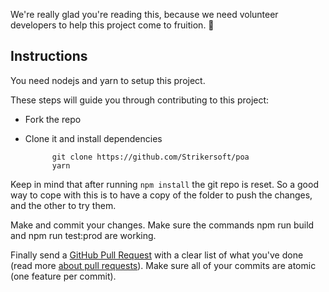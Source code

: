 We're really glad you're reading this, because we need volunteer developers to help this project
come to fruition. 👏

## Instructions

You need nodejs and yarn to setup this project.

These steps will guide you through contributing to this project:

* Fork the repo
* Clone it and install dependencies

      		git clone https://github.com/Strikersoft/poa
      		yarn

Keep in mind that after running `npm install` the git repo is reset. So a good way to cope with this
is to have a copy of the folder to push the changes, and the other to try them.

Make and commit your changes. Make sure the commands npm run build and npm run test:prod are
working.

Finally send a [GitHub Pull Request](https://github.com/Strikersoft/poa/compare?expand=1) with a
clear list of what you've done (read more
[about pull requests](https://help.github.com/articles/about-pull-requests/)). Make sure all of your
commits are atomic (one feature per commit).
